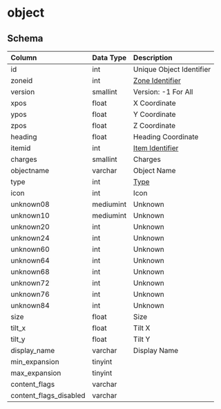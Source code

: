 # object

## Schema
| Column | Data Type | Description |
| :--- | :--- | :--- |
| id | int | Unique Object Identifier |
| zoneid | int | [Zone Identifier](../../../../server/zones/zone-list) |
| version | smallint | Version: -1 For All |
| xpos | float | X Coordinate |
| ypos | float | Y Coordinate |
| zpos | float | Z Coordinate |
| heading | float | Heading Coordinate |
| itemid | int | [Item Identifier](../../schema/items/items.md) |
| charges | smallint | Charges |
| objectname | varchar | Object Name |
| type | int | [Type](../../../../server/zones/object-types) |
| icon | int | Icon |
| unknown08 | mediumint | Unknown |
| unknown10 | mediumint | Unknown |
| unknown20 | int | Unknown |
| unknown24 | int | Unknown |
| unknown60 | int | Unknown |
| unknown64 | int | Unknown |
| unknown68 | int | Unknown |
| unknown72 | int | Unknown |
| unknown76 | int | Unknown |
| unknown84 | int | Unknown |
| size | float | Size |
| tilt_x | float | Tilt X |
| tilt_y | float | Tilt Y |
| display_name | varchar | Display Name |
| min_expansion | tinyint |  |
| max_expansion | tinyint |  |
| content_flags | varchar |  |
| content_flags_disabled | varchar |  |

